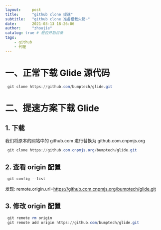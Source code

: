 ```yaml
---
layout:     post
title:      "github clone 提速"
subtitle:   "github clone 准备搭载火箭~"
date:       2021-03-13 18:26:06
author:     "zhoujie"
catalog: true # 是否开启目录
tags:
    - github
    - 代理
---
```


# 一、正常下载 Glide 源代码
```powershell
 git clone https://github.com/bumptech/glide.git
```
# 二、提速方案下载 Glide
## 1. 下载
我们将原本的网站中的 github.com 进行替换为 github.com.cnpmjs.org
```powershell
 git clone https://github.com.cnpmjs.org/bumptech/glide.git
```
## 2. 查看 origin 配置
```powershell
 git config --list
```
 发现:
 remote.origin.url=https://github.com.cnpmjs.org/bumptech/glide.git
## 3. 修改 origin 配置
```powershell
 git remote rm origin
 git remote add origin https://github.com/bumptech/glide.git
```



